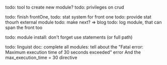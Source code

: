 todo: tool to create new module?
todo: privileges on crud


todo: finish frontOne,
todo: stat system for front one
todo: provide stat thourh external module
todo: make next? => blog
todo: log module, that can span the front too

todo: module install: don't forget use statements (or full path)


todo: linguist doc: complete all modules: tell about the "Fatal error: Maximum execution time of 30 seconds exceeded" error
And the max_execution_time = 30 directive
